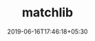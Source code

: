 ---
title: "matchlib"
date: 2019-06-16T17:46:18+05:30
type: "organisations"
org_name: "NVIDIA Research Projects"
repo_desc: "SystemC/C++ library of commonly-used hardware functions and components for HLS."
repo_link: https://github.com/NVlabs/matchlib


---
